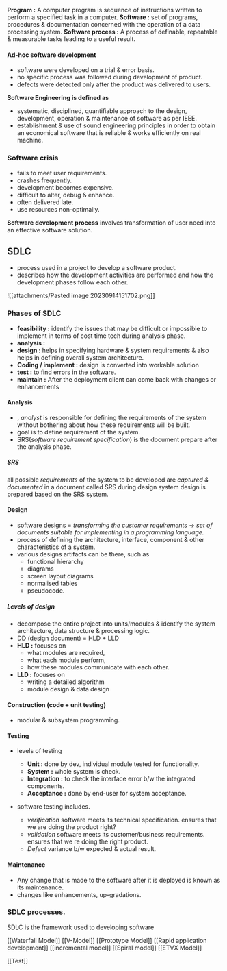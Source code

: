 **Program :** A computer program is sequence of instructions written to perform a specified task in a computer. 
**Software :** set of programs, procedures & documentation concerned with the operation of a data processing system. 
**Software process :** A process of definable, repeatable & measurable tasks leading to a useful result. 

#### Ad-hoc software development
- software were developed on a trial & error basis.
- no specific process was followed during development of product. 
- defects were detected only after the product was delivered to users.

**Software Engineering is defined as**
- systematic, disciplined, quantifiable approach to the design, development, operation & maintenance of software as per IEEE. 
- establishment & use of sound engineering principles in order to obtain an economical software that is reliable & works efficiently on real machine. 
### Software crisis 
- fails to meet user requirements. 
- crashes frequently. 
- development becomes expensive. 
- difficult to alter, debug & enhance.
- often delivered late. 
- use resources non-optimally. 

**Software development process** involves transformation of user need into an effective software solution. 

## SDLC 

- process used in a project to develop a software product. 
- describes how the development activities are performed and how the development phases follow each other. 

![[attachments/Pasted image 20230914151702.png]]

### Phases of SDLC

- **feasibility :** identify the issues that may be difficult or impossible to implement in terms of cost time tech during analysis phase.  
- **analysis :** 
- **design :** helps in specifying hardware & system requirements & also helps in defining overall system architecture. 
- **Coding / implement :** design is converted into workable solution
- **test :** to find errors in the software. 
- **maintain :** After the deployment client can come back with changes or enhancements

#### Analysis 
- , *analyst* is responsible for defining the requirements of the system without bothering about how these requirements will be built. 
- goal is to define requirement of the system. 
- SRS(*software requirement specification*) is the document prepare after the analysis phase. 

##### SRS
all possible *requirements* of the system to be developed are *captured & documented* in a document called SRS during design system design is prepared based on the SRS system. 

#### Design 
- software designs = 
  *transforming the customer requirements* -> *set of documents suitable for implementing in a programming language.*
- process of defining the architecture, interface, component & other characteristics of a system. 
- various designs artifacts can be there, such as 
	- functional hierarchy
	- diagrams
	-  screen layout diagrams
	- normalised tables
	- pseudocode. 

##### Levels of design 
- decompose the entire project into units/modules & identify the system architecture, data structure & processing logic. 
- DD (design document) = HLD + LLD
- **HLD :** focuses on 
	- what modules are required, 
	- what each module perform, 
	- how these modules communicate with each other. 
- **LLD :**  focuses on
	- writing a detailed algorithm
	- module design & data design 

#### Construction (code + unit testing) 
- modular & subsystem programming.

#### Testing 
- levels of testing
	- **Unit :** done by dev, individual module tested for functionality. 
	- **System :** whole system is check.
	- **Integration :** to check the interface error b/w the integrated components. 
	- **Acceptance :** done by end-user for system acceptance. 

- software testing includes. 
	- *verification*  software meets its technical specification. ensures that we are doing the product right? 
	- *validation* software meets its customer/business requirements. ensures that we re doing the right product. 
	- *Defect* variance b/w expected & actual result.

#### Maintenance 
- Any change that is made to the software after it is deployed is known as its maintenance. 
- changes like enhancements, up-gradations.

### SDLC processes.
SDLC is the framework used to developing software

[[Waterfall Model]]
[[V-Model]]
[[Prototype Model]]
[[Rapid application development]]
[[incremental model]]
[[Spiral model]]
[[ETVX Model]]

[[Test]]
